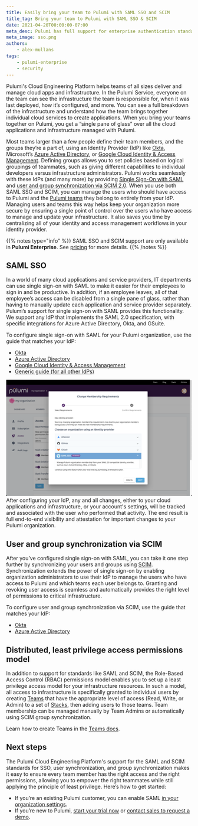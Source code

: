 ```yaml
---
title: Easily bring your team to Pulumi with SAML SSO and SCIM
title_tag: Bring your team to Pulumi with SAML SSO & SCIM
date: 2021-04-20T00:00:00-07:00
meta_desc: Pulumi has full support for enterprise authentication standards like SAML and SCIM
meta_image: sso.png
authors:
    - alex-mullans
tags:
    - pulumi-enterprise
    - security
---
```


Pulumi's Cloud Engineering Platform helps teams of all sizes deliver and manage cloud apps and infrastructure. In the Pulumi Service, everyone on the team can see the infrastructure the team is responsible for, when it was last deployed, how it’s configured, and more. You can see a full breakdown of the infrastructure and understand how the team brings together individual cloud services to create applications. When you bring your teams together on Pulumi, you get a “single pane of glass” over all the cloud applications and infrastructure managed with Pulumi.

<!--more-->

Most teams larger than a few people define their team members, and the groups they’re a part of, using an Identity Provider (IdP) like [Okta](https://www.okta.com/products/single-sign-on/), Microsoft’s [Azure Active Directory](https://azure.microsoft.com/en-us/services/active-directory/), or [Google Cloud Identity & Access Management](https://cloud.google.com/iam/). Defining groups allows you to set policies based on logical groupings of teammates, such as giving different capabilities to individual developers versus infrastructure administrators. Pulumi works seamlessly with these IdPs (and many more) by providing [Single Sign-On with SAML](/docs/guides/saml/) and [user and group synchronization via SCIM 2.0](/docs/guides/scim/). When you use both SAML SSO and SCIM, you can manage the users who should have access to Pulumi and the [Pulumi teams](/docs/intro/pulumi-cloud/teams/) they belong to entirely from your IdP. Managing users and teams this way helps keep your organization more secure by ensuring a single point of control over the users who have access to manage and update your infrastructure. It also saves you time by centralizing all of your identity and access management workflows in your identity provider.

{{% notes type="info" %}}
SAML SSO and SCIM support are only available in **Pulumi Enterprise**. See [pricing](/pricing/) for more details.
{{% /notes %}}

## SAML SSO

In a world of many cloud applications and service providers, IT departments can use single sign-on with SAML to make it easier for their employees to sign in and be productive. In addition, if an employee leaves, all of that employee’s access can be disabled from a single pane of glass, rather than having to manually update each application and service provider separately. Pulumi’s support for single sign-on with SAML provides this functionality. We support any IdP that implements the SAML 2.0 specification, with specific integrations for Azure Active Directory, Okta, and GSuite.

To configure single sign-on with SAML for your Pulumi organization, use the guide that matches your IdP:

- [Okta](/docs/guides/saml/okta/)
- [Azure Active Directory](/docs/guides/saml/aad/)
- [Google Cloud Identity & Access Management](/docs/guides/saml/gsuite)
- [Generic guide (for all other IdPs)](/docs/guides/saml/sso)

![SAML configuration](saml-in-console.png)
After configuring your IdP, any and all changes, either to your cloud applications and infrastructure, or your account's settings, will be tracked and associated with the user who performed that activity. The end result is full end-to-end visibility and attestation for important changes to your Pulumi organization.

## User and group synchronization via SCIM

After you’ve configured single sign-on with SAML, you can take it one step further by synchronizing your users and groups using [SCIM](https://developer.okta.com/docs/concepts/scim/). Synchronization extends the power of single sign-on by enabling organization administrators to use their IdP to manage the users who have access to Pulumi and which teams each user belongs to. Granting and revoking user access is seamless and automatically provides the right level of permissions to critical infrastructure.

To configure user and group synchronization via SCIM, use the guide that matches your IdP:

- [Okta](/docs/guides/scim/okta/)
- [Azure Active Directory](/docs/guides/scim/azuread/)

## Distributed, least privilege access permissions model

In addition to support for standards like SAML and SCIM, the Role-Based Access Control (RBAC) permissions model enables you to set up a least privilege access model for your infrastructure resources. In such a model, all access to infrastructure is specifically granted to individual users by creating [Teams](/docs/intro/pulumi-cloud/teams/) that have the appropriate level of access (Read, Write, or Admin) to a set of [Stacks](/docs/intro/pulumi-cloud/projects-and-stacks/), then adding users to those teams. Team membership can be managed manually by Team Admins or automatically using SCIM group synchronization.

Learn how to create Teams in the [Teams docs](/docs/intro/pulumi-cloud/teams/).

## Next steps

The Pulumi Cloud Engineering Platform's support for the SAML and SCIM standards for SSO, user synchronization, and group synchronization makes it easy to ensure every team member has the right access and the right permissions, allowing you to empower the right teammates while still applying the principle of least privilege. Here’s how to get started:

- If you’re an existing Pulumi customer, you can enable SAML [in your organization settings](https://app.pulumi.com/pulumi/settings/saml).
- If you’re new to Pulumi, [start your trial now](https://app.pulumi.com/site/trial) or [contact sales to request a demo](/pricing#contact).

